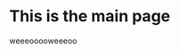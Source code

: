 [_metadata_:title]:- "Squatch"
[_metadata_:layout]:- "index"

# This is the main page

weeeooooweeeoo